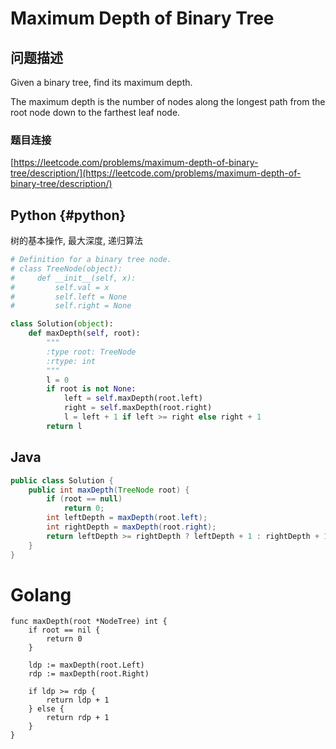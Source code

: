 # Maximum Depth of Binary Tree

## 问题描述

Given a binary tree, find its maximum depth.

The maximum depth is the number of nodes along the longest path from the root node down to the farthest leaf node.

### 题目连接

[https://leetcode.com/problems/maximum-depth-of-binary-tree/description/](https://leetcode.com/problems/maximum-depth-of-binary-tree/description/)

## Python {#python}

树的基本操作, 最大深度, 递归算法

```python
# Definition for a binary tree node.
# class TreeNode(object):
#     def __init__(self, x):
#         self.val = x
#         self.left = None
#         self.right = None

class Solution(object):
    def maxDepth(self, root):
        """
        :type root: TreeNode
        :rtype: int
        """
        l = 0
        if root is not None:
            left = self.maxDepth(root.left)
            right = self.maxDepth(root.right)
            l = left + 1 if left >= right else right + 1
        return l
```

## Java

```java
public class Solution {
    public int maxDepth(TreeNode root) {
        if (root == null)
            return 0;
        int leftDepth = maxDepth(root.left);
        int rightDepth = maxDepth(root.right);
        return leftDepth >= rightDepth ? leftDepth + 1 : rightDepth + 1;
    }
}
```


# Golang

```Golang
func maxDepth(root *NodeTree) int {
	if root == nil {
		return 0
	}

	ldp := maxDepth(root.Left)
	rdp := maxDepth(root.Right)

	if ldp >= rdp {
		return ldp + 1
	} else {
		return rdp + 1
	}
}

```


